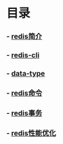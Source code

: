
# 目录
### - [redis简介](https://github.com/yancongcong1/blog/tree/master/redis/简介.md)
### - [redis-cli](https://github.com/yancongcong1/blog/tree/master/redis/redis-cli.md)
### - [data-type](https://github.com/yancongcong1/blog/tree/master/redis/数据类型.md)
### - [redis命令](https://github.com/yancongcong1/blog/tree/master/redis/命令.md)
### - [redis事务](https://github.com/yancongcong1/blog/tree/master/redis/transactions.md)
### - [redis性能优化](https://github.com/yancongcong1/blog/tree/master/redis/performance-optimiza.md)